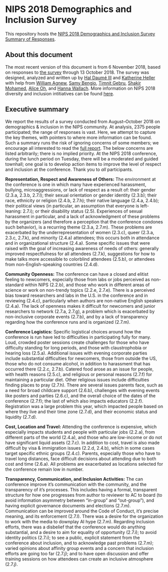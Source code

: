 # NIPS 2018 Demographics and Inclusion Survey

This repository hosts the [NIPS 2018 Demographics and Inclusion Survey Summary of Responses](nips2018survey.pdf).

## About this document

The most recent version of this document is from 6 November 2018, based on responses to [the survey](https://www.surveymonkey.com/r/HK7F5SM) through 13 October 2018. The survey was designed, analyzed and written up by [Hal Daum&eacute; III](http://hal3.name/) and [Katherine Heller](http://www2.stat.duke.edu/~kheller/) with help from [William Agnew](https://github.com/wagnew3), [Samy Bengio](https://ai.google/research/people/bengio), [Timnit Gebru](http://ai.stanford.edu/~tgebru/), [Shakir Mohamed](https://shakirm.com/), [Alice Oh](http://uilab.kaist.ac.kr/members/aliceoh/), and [Hanna Wallach](http://dirichlet.net/). More information on NIPS 2018 diversity and inclusion intitiatives can be found [here](https://nips2018inclusion.weebly.com/).

## Executive summary

We report the results of a survey conducted from August–October 2018 on demographics & inclusion in the NIPS community. At analysis, 2375 people participated; the range of responses is vast. Here, we attempt to capture the key themes, with pointers to where more information can be found. Such a summary runs the risk of ignoring concerns of some members; we encourage all interested to read the [full report](nips2018survey.pdf). The below concerns are listed arbitrarily; there is no implied priority. At the NIPS 2018 conference, during the lunch period on Tuesday, there will be a moderated and guided townhall; one goal is to develop action items to improve the level of respect and inclusion at the conference. Thank you to *all* participants.

**Representation, Respect and Awareness of Others:** The environment at the conference is one in which many have experienced harassment, bullying, microaggressions, or lack of respect as a result of: their gender (2.3.a, 2.3.b, 2.7.l); their sexual orientation or gender identity (2.3.b); their race, ethnicity or religion (2.4.b, 2.7.h); their native language (2.4.a, 2.4.b); their political views (in particular, an assumption that everyone is left-leaning: 2.7.i); or their disability status (2.5). Experiences of sexual harassment in particular, and a lack of acknowledgment of these problems by the organizers (and therefore a perception that the conference condones such behavior), is a recurring theme (2.3.a, 2.7.m). These problems are exacerbated by the underrepresentation of women (2.3.c), queer (2.3.a, 2.3.c, 2.7.k), and minority (2.4.a) attendees; this occurs both in attendance and in organizational structure (2.4.a). Some specific issues that were raised with the goal of increasing awareness of needs of others: generally improved respectfulness for all attendees (2.7.k), suggestions for how to make talks more accessible to colorblind attendees (2.5.b), or attendees from non-English-speaking countries (2.4.d).

**Community Openness:** The conference can have a closed and elitist feeling to newcomers, especially those from labs or jobs perceived as non-standard within NIPS (2.2.b), and those who work in different areas of science or work on non-trendy topics (2.2.e, 2.7.e). There is a perceived bias toward researchers and labs in the U.S. in the conference and in reviewing (2.4.c), particularly when authors are non-native English speakers (2.4.a). The lack of openness makes it difficult for newcomers and junior researchers to network (2.7.a, 2.7.g), a problem which is exacerbated by non-inclusive corporate events (2.7.b), and by a lack of transparency regarding how the conference runs and is organized (2.7.m).

**Conference Logistics:** Specific logistical choices around how the conference is run have led to difficulties in participating fully for many. Loud, crowded poster sessions create challenges for those who have difficulty standing for long periods, and those with claustrophobia or hearing loss (2.5.a). Additional issues with evening corporate parties include substantial difficulties for newcomers, those from outside the US, those who do not consume alcohol, in addition to harassment that has occurred there (2.2.c, 2.7.b). Catered food arose as an issue for people, with health reasons (2.5.c), and religious or personal reasons (2.7.f) for maintaining a particular diet. Other religious issues include difficulties finding places to pray (2.7.h). There are several issues parents face, such as a need for broad childcare support (2.6.b), challenges with evening events like posters and parties (2.6.c), and the overall choice of the dates of the conference (2.7.f); the last of which also impacts educators (2.2.f). Registration was a large problem this year, which impacted people based on where they live and their time zone (2.7.d), and their economic status and liquidity (2.7.d).

**Cost, Location and Travel:** Attending the conference is expensive, which especially impacts students and people with particular jobs (2.2.a), from different parts of the world (2.4.a), and those who are low-income or do not have significant liquid assets (2.7.c). In addition to cost, travel is also made difficult by visa & immigration issues (2.2.d, 2.4.b), which in some cases target specific ethnic groups (2.4.c). Parents, especially those who have to travel long distances, face difficult decisions about attending due to both cost and time (2.6.a). All problems are exacerbated as locations selected for the conference remain low in number.

**Transparency, Communication, and Inclusion Activities:** The can conference improve it’s communication with the community, and the transparency of it’s processes. This includes having a formal, transparent structure for how one progresses from author to reviewer to AC to board (to avoid information asymmetry between “in-group” and “out-group”), and having explicit governance documents and elections (2.7.m). Communication can be improved around the Code of Conduct, it’s precise meaning, and its enforcement (2.7.l). There was a desire for the organization to work with the media to downplay AI hype (2.7.m). Regarding inclusion efforts, there was a disbelief that the conference would do anything substantial, and a desire to aim for equality of opportunity (2.7.i); to avoid identity politics (2.7.i); to see a public, explicit statement from the conference about inclusion, and to acknowledge past problems (2.7.m); varied opinions about affinity group events and a concern that inclusion efforts are going too far (2.7.j); and to have open discussion and offer training sessions on how attendees can create an inclusive atmosphere (2.7.j).

